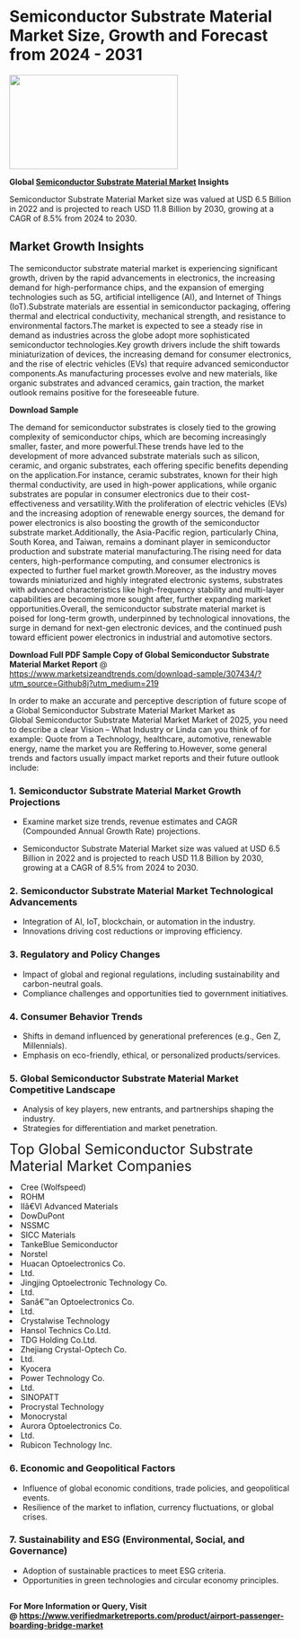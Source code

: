 <H1>Semiconductor Substrate Material Market Size, Growth and Forecast from 2024 - 2031</H1><img class="aligncenter size-medium wp-image-584254" src="https://thirdeyenews.in/wp-content/uploads/2024/09/Global-Market-Research-300x168.jpeg" alt="" width="300" height="168" /><p><strong>Global&nbsp;<a href="https://www.marketsizeandtrends.com/download-sample/307434/?utm_source=Github8j?utm_medium=219">Semiconductor Substrate Material Market</a> Insights</strong></p><p>Semiconductor Substrate Material Market size was valued at USD 6.5 Billion in 2022 and is projected to reach USD 11.8 Billion by 2030, growing at a CAGR of 8.5% from 2024 to 2030.</p><p><h2>Market Growth Insights</h2> <p>The semiconductor substrate material market is experiencing significant growth, driven by the rapid advancements in electronics, the increasing demand for high-performance chips, and the expansion of emerging technologies such as 5G, artificial intelligence (AI), and Internet of Things (IoT).Substrate materials are essential in semiconductor packaging, offering thermal and electrical conductivity, mechanical strength, and resistance to environmental factors.The market is expected to see a steady rise in demand as industries across the globe adopt more sophisticated semiconductor technologies.Key growth drivers include the shift towards miniaturization of devices, the increasing demand for consumer electronics, and the rise of electric vehicles (EVs) that require advanced semiconductor components.As manufacturing processes evolve and new materials, like organic substrates and advanced ceramics, gain traction, the market outlook remains positive for the foreseeable future.</p> <p><strong>Download Sample</strong></p> <p>The demand for semiconductor substrates is closely tied to the growing complexity of semiconductor chips, which are becoming increasingly smaller, faster, and more powerful.These trends have led to the development of more advanced substrate materials such as silicon, ceramic, and organic substrates, each offering specific benefits depending on the application.For instance, ceramic substrates, known for their high thermal conductivity, are used in high-power applications, while organic substrates are popular in consumer electronics due to their cost-effectiveness and versatility.With the proliferation of electric vehicles (EVs) and the increasing adoption of renewable energy sources, the demand for power electronics is also boosting the growth of the semiconductor substrate market.Additionally, the Asia-Pacific region, particularly China, South Korea, and Taiwan, remains a dominant player in semiconductor production and substrate material manufacturing.The rising need for data centers, high-performance computing, and consumer electronics is expected to further fuel market growth.Moreover, as the industry moves towards miniaturized and highly integrated electronic systems, substrates with advanced characteristics like high-frequency stability and multi-layer capabilities are becoming more sought after, further expanding market opportunities.Overall, the semiconductor substrate material market is poised for long-term growth, underpinned by technological innovations, the surge in demand for next-gen electronic devices, and the continued push toward efficient power electronics in industrial and automotive sectors.</p> <p><span class=""><strong>Download Full PDF Sample Copy of Global Semiconductor Substrate Material Market Report</strong> @ <a href="https://www.marketsizeandtrends.com/download-sample/307434/?utm_source=Github8j?utm_medium=219" target="_blank">https://www.marketsizeandtrends.com/download-sample/307434/?utm_source=Github8j?utm_medium=219</a></span></p><p>In order to make an accurate and perceptive description of future scope of a Global&nbsp;Semiconductor Substrate Material Market Market as Global&nbsp;Semiconductor Substrate Material Market Market of 2025, you need to describe a clear Vision &ndash; What Industry or Linda can you think of for example: Quote from a Technology, healthcare, automotive, renewable energy, name the market you are Reffering to.However, some general trends and factors usually impact market reports and their future outlook include:</p><h3>1.&nbsp;<strong>Semiconductor Substrate Material Market Growth Projections</strong></h3><ul><li>Examine market size trends, revenue estimates and CAGR (Compounded Annual Growth Rate) projections.</li><li><p>Semiconductor Substrate Material Market size was valued at USD 6.5 Billion in 2022 and is projected to reach USD 11.8 Billion by 2030, growing at a CAGR of 8.5% from 2024 to 2030.</p></li></ul><h3>2.&nbsp;<strong>Semiconductor Substrate Material Market Technological Advancements</strong></h3><ul><li>Integration of AI, IoT, blockchain, or automation in the industry.</li><li>Innovations driving cost reductions or improving efficiency.</li></ul><h3>3.&nbsp;<strong>Regulatory and Policy Changes</strong></h3><ul><li>Impact of global and regional regulations, including sustainability and carbon-neutral goals.</li><li>Compliance challenges and opportunities tied to government initiatives.</li></ul><h3>4.&nbsp;<strong>Consumer Behavior Trends</strong></h3><ul><li>Shifts in demand influenced by generational preferences (e.g., Gen Z, Millennials).</li><li>Emphasis on eco-friendly, ethical, or personalized products/services.</li></ul><h3>5.&nbsp;<strong>Global Semiconductor Substrate Material Market Competitive Landscape</strong></h3><ul><li>Analysis of key players, new entrants, and partnerships shaping the industry.</li><li>Strategies for differentiation and market penetration.</li></ul><p data-pm-slice="1 1 []"><span style="color: inherit; font-family: inherit; font-size: 25px;">Top Global Semiconductor Substrate Material Market Companies</span></p><div class="" data-test-id=""><p><li>Cree (Wolfspeed)</li><li> ROHM</li><li> IIâ€VI Advanced Materials</li><li> DowDuPont</li><li> NSSMC</li><li> SICC Materials</li><li> TankeBlue Semiconductor</li><li> Norstel</li><li> Huacan Optoelectronics Co.</li><li> Ltd.</li><li> Jingjing Optoelectronic Technology Co.</li><li> Ltd.</li><li> Sanâ€™an Optoelectronics Co.</li><li> Ltd.</li><li> Crystalwise Technology</li><li> Hansol Technics Co.Ltd.</li><li> TDG Holding Co.Ltd.</li><li> Zhejiang Crystal-Optech Co.</li><li> Ltd.</li><li> Kyocera</li><li> Power Technology Co.</li><li> Ltd.</li><li> SINOPATT</li><li> Procrystal Technology</li><li> Monocrystal</li><li> Aurora Optoelectronics Co.</li><li> Ltd.</li><li> Rubicon Technology Inc.</li></p></div><h3>6.&nbsp;<strong>Economic and Geopolitical Factors</strong></h3><ul><li>Influence of global economic conditions, trade policies, and geopolitical events.</li><li>Resilience of the market to inflation, currency fluctuations, or global crises.</li></ul><h3>7.&nbsp;<strong>Sustainability and ESG (Environmental, Social, and Governance)</strong></h3><ul><li>Adoption of sustainable practices to meet ESG criteria.</li><li>Opportunities in green technologies and circular economy principles.</li></ul><h2><strong style="font-size: 14px;">For More Information or Query, Visit @&nbsp;</strong><a style="background-color: #ffffff; font-size: 14px;" href="https://www.marketsizeandtrends.com/report/semiconductor-substrate-material-market/" target="_blank">https://www.verifiedmarketreports.com/product/airport-passenger-boarding-bridge-market</a></h2>